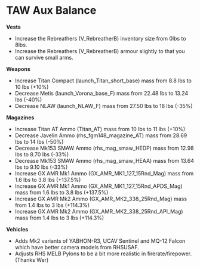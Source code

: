# TAW Aux Balance
**Vests**
- Increase the Rebreathers (V_RebreatherB) inventory size from 0lbs to 8lbs.
- Increase the Rebreathers (V_RebreatherB) armour slightly to that you can survive small arms.

**Weapons**
- Increase Titan Compact (launch_Titan_short_base) mass from 8.8 lbs to 10 lbs (+10%)
- Decrease Metis (launch_Vorona_base_F) mass from 22.48 lbs to 13.24 lbs (-40%)
- Decrease NLAW (launch_NLAW_F) mass from 27.50 lbs to 18 lbs (-35%)

**Magazines**
- Increase Titan AT Ammo (Titan_AT) mass from 10 lbs to 11 lbs (+10%)
- Decrease Javelin Ammo (rhs_fgm148_magazine_AT) mass from 28.69 lbs to 14 lbs (-50%)
- Decrease Mk153 SMAW Ammo (rhs_mag_smaw_HEDP) mass from 12.98 lbs to 8.70 lbs (-33%)
- Decrease Mk153 SMAW Ammo (rhs_mag_smaw_HEAA) mass from 13.64 lbs to 9.10 lbs (-33%)
- Increase GX AMR Mk1 Ammo (GX_AMR_MK1_127_15Rnd_Mag) mass from 1.6 lbs to 3.8 lbs (+137.5%)
- Increase GX AMR Mk1 Ammo (GX_AMR_MK1_127_15Rnd_APDS_Mag) mass from 1.6 lbs to 3.8 lbs (+137.5%)
- Increase GX AMR Mk2 Ammo (GX_AMR_MK2_338_25Rnd_Mag) mass from 1.4 lbs to 3 lbs (+114.3%)
- Increase GX AMR Mk2 Ammo (GX_AMR_MK2_338_25Rnd_API_Mag) mass from 1.4 lbs to 3 lbs (+114.3%)

**Vehicles**
- Adds Mk2 variants of YABHON-R3, UCAV Sentinel and MQ-12 Falcon which have better camera models from RHSUSAF.
- Adjusts RHS MELB Pylons to be a bit more realistic in firerate/firepower. (Thanks Wer)